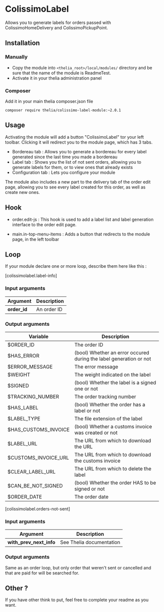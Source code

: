 # ColissimoLabel

Allows you to generate labels for orders passed with ColissimoHomeDelivery and ColissimoPickupPoint.

## Installation

### Manually

* Copy the module into ```<thelia_root>/local/modules/``` directory and be sure that the name of the module is ReadmeTest.
* Activate it in your thelia administration panel

### Composer

Add it in your main thelia composer.json file

```
composer require thelia/colissimo-label-module:~2.0.1
```

## Usage

Activating the module will add a button "ColissimoLabel" tor your left toolbar. Clicking it will
redirect you to the module page, which has 3 tabs.

- Bordereau tab : Allows you to generate a bordereau for every label generated since the last time you made a bordereau
- Label tab : Shows you the list of not sent orders, allowing you to generate labels for them, or to view ones that already exists
- Configuration tab : Lets you configure your module

The module also includes a new part to the delivery tab of the order edit page, allowing you to see every label
created for this order, as well as create new ones.

## Hook

 - order.edit-js : This hook is used to add a label list and label generation interface
 to the order edit page.
 
 - main.in-top-menu-items : Adds a button that redirects to the module page, in the left toolbar

## Loop

If your module declare one or more loop, describe them here like this :

[colissimolabel.label-info]

### Input arguments

|Argument |Description |
|---      |--- |
|**order_id** | An order ID |

### Output arguments

|Variable   |Description |
|---        |--- |
|$ORDER_ID    | The order ID |
|$HAS_ERROR    | (bool) Whether an error occured during the label generation or not |
|$ERROR_MESSAGE    | The error message |
|$WEIGHT    | The weight indicated on the label |
|$SIGNED    | (bool) Whether the label is a signed one or not |
|$TRACKING_NUMBER    | The order tracking number |
|$HAS_LABEL    | (bool) Whether the order has a label or not |
|$LABEL_TYPE    | The file extension of the label |
|$HAS_CUSTOMS_INVOICE    | (bool) Whether a customs invoice was created or not |
|$LABEL_URL    | The URL from which to download the URL |
|$CUSTOMS_INVOICE_URL    | The URL from which to download the customs invoice |
|$CLEAR_LABEL_URL    | The URL from which to delete the label |
|$CAN_BE_NOT_SIGNED    | (bool) Whether the order HAS to be signed or not |
|$ORDER_DATE    | The order date |

[colissimolabel.orders-not-sent]

### Input arguments

|Argument |Description |
|---      |--- |
|**with_prev_next_info** | See Thelia documentation |

### Output arguments

Same as an order loop, but only order that weren't sent or cancelled and that are paid for will be searched for.

## Other ?

If you have other think to put, feel free to complete your readme as you want.
